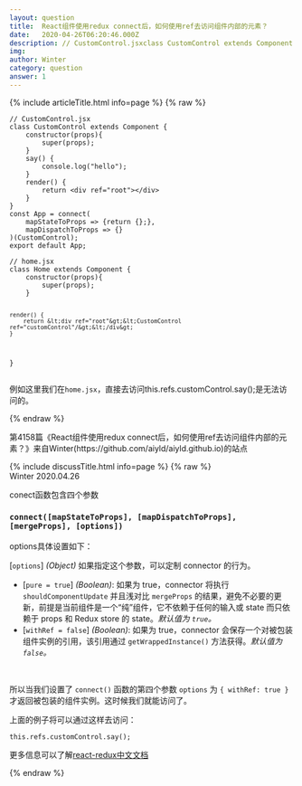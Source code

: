 ```yaml
---
layout: question
title:  React组件使用redux connect后，如何使用ref去访问组件内部的元素？
date:   2020-04-26T06:20:46.000Z
description: // CustomControl.jsxclass CustomControl extends Component {    constructor(pro...
img: 
author: Winter
category: question
answer: 1
---
```

<div class="article-root">
  <div class="article">
    {% include articleTitle.html info=page %}
    {% raw %}
    <div class="article-content"><pre><code class="language-javascript">// CustomControl.jsx
class CustomControl extends Component {
    constructor(props){
        super(props);
    }
    say() {
        console.log("hello");
    }
    render() {
        return &lt;div ref="root"&gt;&lt;/div&gt;
    }
}
const App = connect(
    mapStateToProps =&gt; {return {};},
    mapDispatchToProps =&gt; {}
)(CustomControl);
export default App;</code></pre><pre><code class="language-javascript">// home.jsx
class Home extends Component {
    constructor(props){
        super(props);
    }

    render() {
        return &lt;div ref="root"&gt;&lt;CustomControl ref="customControl"/&gt;&lt;/div&gt;
    }
}</code></pre><p>例如这里我们在<code>home.jsx</code>，直接去访问this.refs.customControl.say();是无法访问的。</p></div>
    {% endraw %}
  </div>
  <p class="winter_mark">第4158篇《React组件使用redux connect后，如何使用ref去访问组件内部的元素？》来自Winter(https://github.com/aiyld/aiyld.github.io)的站点</p>
  <div class="discuss-wrapper">
    {% include discussTitle.html info=page %}
    {% raw %}
    <div class="discuss-list">
    <div class="discuss-item">
        <div class="discuss-parent">
          <div class="discuss-meta">
            <span class="discuss-user">Winter</span>
            <span class="discuss-time">2020.04.26</span>
          </div>
          <div class="discuss-comment"><p>conect函数包含四个参数</p><h3><code><strong>connect([mapStateToProps], [mapDispatchToProps], [mergeProps], [options])</strong></code></h3><p>options具体设置如下：</p><p>[<code>options</code>] <i>(Object)</i> 如果指定这个参数，可以定制 connector 的行为。</p><ul><li>[<code>pure = true</code>] <i>(Boolean)</i>: 如果为 true，connector 将执行 <code>shouldComponentUpdate</code> 并且浅对比 <code>mergeProps</code> 的结果，避免不必要的更新，前提是当前组件是一个“纯”组件，它不依赖于任何的输入或 state 而只依赖于 props 和 Redux store 的 state。<i>默认值为 </i><code><i>true</i></code><i>。</i></li><li>[<code>withRef = false</code>] <i>(Boolean)</i>: 如果为 true，connector 会保存一个对被包装组件实例的引用，该引用通过 <code>getWrappedInstance()</code> 方法获得。<i>默认值为 </i><code><i>false</i></code><i>。</i></li></ul><p>&nbsp;</p><p>所以当我们设置了 <code>connect()</code> 函数的第四个参数 <code>options</code> 为 <code>{ withRef: true }</code> 才返回被包装的组件实例。这时候我们就能访问了。</p><p>上面的例子将可以通过这样去访问：</p><pre><code class="language-javascript">this.refs.customControl.say();</code></pre><p>更多信息可以了解<a href="https://www.redux.org.cn/docs/react-redux/api.html">react-redux中文文档</a></p></div>
        </div></div>
    </div>
    {% endraw %}
  </div>
<div>
